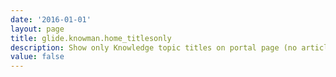 ```yaml
---
date: '2016-01-01'
layout: page
title: glide.knowman.home_titlesonly
description: Show only Knowledge topic titles on portal page (no article links).
value: false
---
```

